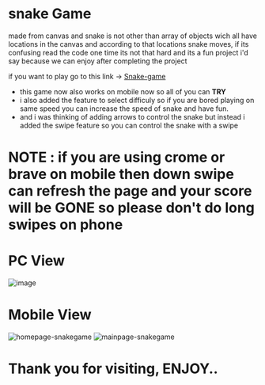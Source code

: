 # snake Game
made from canvas and snake is not other than array of objects wich all have locations in the canvas and according to that locations snake moves, if its confusing read the code one time its not that hard
and its a fun project i'd say because we can enjoy after completing the project 

if you want to play go to this link -> [Snake-game](https://divysoni03.github.io/snakeGame/)

- this game now also works on mobile now so all of you can <b>TRY</b>
- i also added the feature to select difficuly so if you are bored playing on same speed you can increase the speed of snake and have fun.
- and i was thinking of adding arrows to control the snake but instead i added the swipe feature so you can control the snake with a swipe
# NOTE : if you are using crome or brave on mobile then down swipe can refresh the page and your score will be GONE so please don't do long swipes on phone

# PC View
![image](https://github.com/user-attachments/assets/480d65e1-1e25-401b-9325-05754c858b18)

# Mobile View
![homepage-snakegame](https://github.com/user-attachments/assets/a4ec6003-eabd-4303-8fd1-56bf7b4d098d)
![mainpage-snakegame](https://github.com/user-attachments/assets/01b98b28-1755-46ea-a1f8-45a5bcf37969)

# Thank you for visiting, ENJOY..
